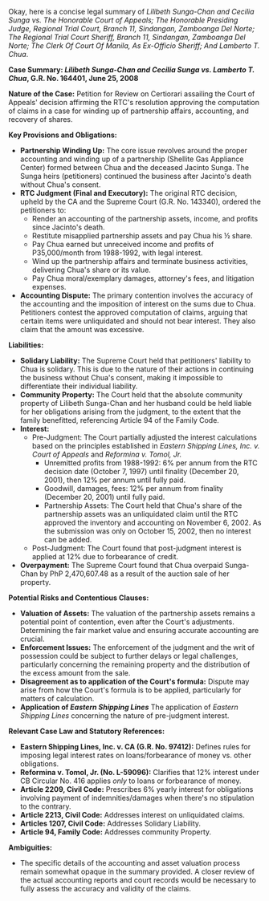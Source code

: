 Okay, here is a concise legal summary of *Lilibeth Sunga-Chan and Cecilia Sunga vs. The Honorable Court of Appeals; The Honorable Presiding Judge, Regional Trial Court, Branch 11, Sindangan, Zamboanga Del Norte; The Regional Trial Court Sheriff, Branch 11, Sindangan, Zamboanga Del Norte; The Clerk Of Court Of Manila, As Ex-Officio Sheriff; And Lamberto T. Chua*.

**Case Summary: *Lilibeth Sunga-Chan and Cecilia Sunga vs. Lamberto T. Chua*, G.R. No. 164401, June 25, 2008**

**Nature of the Case:** Petition for Review on Certiorari assailing the Court of Appeals' decision affirming the RTC's resolution approving the computation of claims in a case for winding up of partnership affairs, accounting, and recovery of shares.

**Key Provisions and Obligations:**

*   **Partnership Winding Up:** The core issue revolves around the proper accounting and winding up of a partnership (Shellite Gas Appliance Center) formed between Chua and the deceased Jacinto Sunga.  The Sunga heirs (petitioners) continued the business after Jacinto's death without Chua's consent.
*   **RTC Judgment (Final and Executory):** The original RTC decision, upheld by the CA and the Supreme Court (G.R. No. 143340), ordered the petitioners to:
    *   Render an accounting of the partnership assets, income, and profits since Jacinto's death.
    *   Restitute misapplied partnership assets and pay Chua his ½ share.
    *   Pay Chua earned but unreceived income and profits of P35,000/month from 1988-1992, with legal interest.
    *   Wind up the partnership affairs and terminate business activities, delivering Chua's share or its value.
    *   Pay Chua moral/exemplary damages, attorney's fees, and litigation expenses.
*   **Accounting Dispute:** The primary contention involves the accuracy of the accounting and the imposition of interest on the sums due to Chua. Petitioners contest the approved computation of claims, arguing that certain items were unliquidated and should not bear interest. They also claim that the amount was excessive.

**Liabilities:**

*   **Solidary Liability:** The Supreme Court held that petitioners' liability to Chua is solidary.  This is due to the nature of their actions in continuing the business without Chua's consent, making it impossible to differentiate their individual liability.
*   **Community Property:**  The Court held that the absolute community property of Lilibeth Sunga-Chan and her husband could be held liable for her obligations arising from the judgment, to the extent that the family benefitted, referencing Article 94 of the Family Code.
*   **Interest:**
    *   Pre-Judgment: The Court partially adjusted the interest calculations based on the principles established in *Eastern Shipping Lines, Inc. v. Court of Appeals* and *Reformina v. Tomol, Jr.*
        *   Unremitted profits from 1988-1992: 6% per annum from the RTC decision date (October 7, 1997) until finality (December 20, 2001), then 12% per annum until fully paid.
        *   Goodwill, damages, fees: 12% per annum from finality (December 20, 2001) until fully paid.
        *   Partnership Assets: The Court held that Chua's share of the partnership assets was an unliquidated claim until the RTC approved the inventory and accounting on November 6, 2002. As the submission was only on October 15, 2002, then no interest can be added.
    *   Post-Judgment: The Court found that post-judgment interest is applied at 12% due to forbearance of credit.
*   **Overpayment:** The Supreme Court found that Chua overpaid Sunga-Chan by PhP 2,470,607.48 as a result of the auction sale of her property.

**Potential Risks and Contentious Clauses:**

*   **Valuation of Assets:** The valuation of the partnership assets remains a potential point of contention, even after the Court's adjustments.  Determining the fair market value and ensuring accurate accounting are crucial.
*   **Enforcement Issues:** The enforcement of the judgment and the writ of possession could be subject to further delays or legal challenges, particularly concerning the remaining property and the distribution of the excess amount from the sale.
*   **Disagreement as to application of the Court's formula:** Dispute may arise from how the Court's formula is to be applied, particularly for matters of calculation.
*   **Application of *Eastern Shipping Lines*** The application of *Eastern Shipping Lines* concerning the nature of pre-judgment interest.

**Relevant Case Law and Statutory References:**

*   **Eastern Shipping Lines, Inc. v. CA (G.R. No. 97412):**  Defines rules for imposing legal interest rates on loans/forbearance of money vs. other obligations.
*   **Reformina v. Tomol, Jr. (No. L-59096):**  Clarifies that 12% interest under CB Circular No. 416 applies *only* to loans or forbearance of money.
*   **Article 2209, Civil Code:** Prescribes 6% yearly interest for obligations involving payment of indemnities/damages when there's no stipulation to the contrary.
*   **Article 2213, Civil Code:** Addresses interest on unliquidated claims.
*   **Articles 1207, Civil Code:** Addresses Solidary Liability.
*   **Article 94, Family Code:** Addresses community Property.

**Ambiguities:**

*   The specific details of the accounting and asset valuation process remain somewhat opaque in the summary provided. A closer review of the actual accounting reports and court records would be necessary to fully assess the accuracy and validity of the claims.
